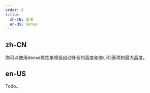 ```yaml
---
order: 0
title:
  zh-CN: 紧凑
  en-US: Dense
---
```


## zh-CN

你可以使用dense属性来降低自动补全的高度和缩小列表项的最大高度。

## en-US

Todo...
